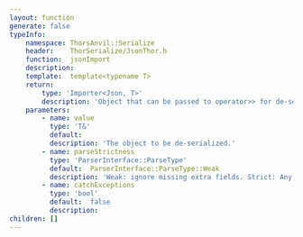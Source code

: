 ```yaml
---
layout: function
generate: false
typeInfo:
    namespace: ThorsAnvil::Serialize
    header:    ThorSerialize/JsonThor.h
    function:  jsonImport
    description: 
    template:  template<typename T> 
    return:
        type: 'Importer<Json, T>'
        description: 'Object that can be passed to operator>> for de-serialization.'
    parameters:
        - name: value
          type: 'T&'
          default: 
          description: 'The object to be de-serialized.'
        - name: parseStrictness
          type: 'ParserInterface::ParseType'
          default:  ParserInterface::ParseType::Weak
          description: 'Weak: ignore missing extra fields. Strict: Any missing or extra fields throws exception.'
        - name: catchExceptions
          type: 'bool'
          default:  false 
          description: 
children: []
---
```

